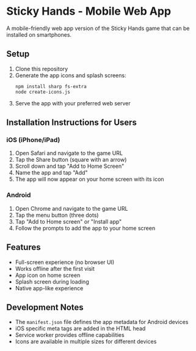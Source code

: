 # Sticky Hands - Mobile Web App

A mobile-friendly web app version of the Sticky Hands game that can be installed on smartphones.

## Setup

1. Clone this repository
2. Generate the app icons and splash screens:
   ```
   npm install sharp fs-extra
   node create-icons.js
   ```
3. Serve the app with your preferred web server

## Installation Instructions for Users

### iOS (iPhone/iPad)
1. Open Safari and navigate to the game URL
2. Tap the Share button (square with an arrow)
3. Scroll down and tap "Add to Home Screen"
4. Name the app and tap "Add"
5. The app will now appear on your home screen with its icon

### Android
1. Open Chrome and navigate to the game URL
2. Tap the menu button (three dots)
3. Tap "Add to Home screen" or "Install app"
4. Follow the prompts to add the app to your home screen

## Features
- Full-screen experience (no browser UI)
- Works offline after the first visit
- App icon on home screen
- Splash screen during loading
- Native app-like experience

## Development Notes
- The `manifest.json` file defines the app metadata for Android devices
- iOS specific meta tags are added in the HTML head
- Service worker provides offline capabilities
- Icons are available in multiple sizes for different devices 